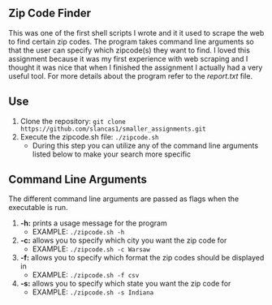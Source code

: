 ## Zip Code Finder

This was one of the first shell scripts I wrote and it it used to scrape the web to find certain zip codes. The program takes command line arguments so that the user can specify which zipcode(s) they want to find. I loved this assignment because it was my first experience with web scraping and I thought it was nice that when I finished the assignment I actually had a very useful tool. For more details about the program refer to the *report.txt* file. 

## Use

1. Clone the repository: `git clone https://github.com/slancas1/smaller_assignments.git`
2. Execute the zipcode.sh file: `./zipcode.sh`
	* During this step you can utilize any of the command line arguments listed below to make your search more specific

## Command Line Arguments

The different command line arguments are passed as flags when the executable is run.

1. **-h:** prints a usage message for the program
	* EXAMPLE: `./zipcode.sh -h`
2. **-c:** allows you to specify which city you want the zip code for
	* EXAMPLE: `./zipcode.sh -c Warsaw`
3. **-f:** allows you to specify which format the zip codes should be displayed in
	* EXAMPLE: `./zipcode.sh -f csv`
4. **-s:** allows you to specify which state you want the zip code for
	* EXAMPLE: `./zipcode.sh -s Indiana`


